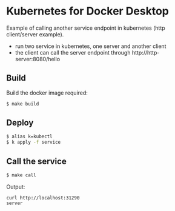 # Kubernetes for Docker Desktop

Example of calling another service endpoint in kubernetes (http client/server example).

- run two service in kubernetes, one server and another client
- the client can call the server endpoint through http://http-server:8080/hello


## Build

Build the docker image required:

```bash
$ make build
```

## Deploy 

```bash
$ alias k=kubectl
$ k apply -f service
```

## Call the service

```bash
$ make call
```

Output:

```
curl http://localhost:31290
server
```
